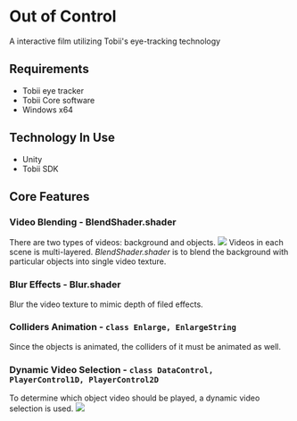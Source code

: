 # Out of Control
A interactive film utilizing Tobii's eye-tracking technology

## Requirements
- Tobii eye tracker
- Tobii Core software
- Windows x64

## Technology In Use
- Unity
- Tobii SDK

## Core Features
### Video Blending - BlendShader.shader
There are two types of videos: background and objects. 
![][image-1]
Videos in each scene is multi-layered. _BlendShader.shader_ is to blend the background with particular objects into single video texture.
### Blur Effects - Blur.shader
Blur the video texture to mimic depth of filed effects.
### Colliders Animation - `class Enlarge, EnlargeString`
Since the objects is animated, the colliders of it must be animated as well.
### Dynamic Video Selection - `class DataControl, PlayerControl1D, PlayerControl2D`
To determine which object video should be played, a dynamic video selection is used. 
![][image-2]

[image-1]:	./.README-resources/videos.jpg
[image-2]:	./.README-resources/sample.gif